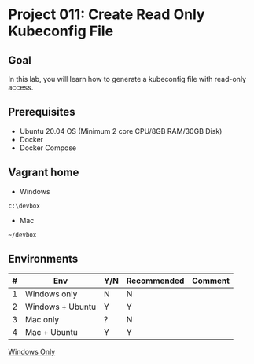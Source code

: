 # Project 011: Create Read Only Kubeconfig File

## Goal

In this lab, you will learn how to generate a kubeconfig file with read-only access.

## Prerequisites

- Ubuntu 20.04 OS (Minimum 2 core CPU/8GB RAM/30GB Disk)
- Docker
- Docker Compose

## Vagrant home

- Windows

`c:\devbox`

- Mac

`~/devbox`

## Environments

| #  | Env  | Y/N  | Recommended   |  Comment |
|---|---|---|---|---|
| 1 | Windows only | N | N |   |
| 2 | Windows + Ubuntu | Y | Y |   |
| 3 | Mac only | ? | N |   |
| 4 | Mac + Ubuntu | Y | Y |   |

[Windows Only](01_N_WindowsOnly.md)

<!--
[With_Windows_Ubuntu](02_Y_Windows_Ubuntu.md)

[Mac Only](03_YN_MacOnly.md)

[With_Mac_Ubuntu](04_Y_Mac_Ubuntu.md)
-->
